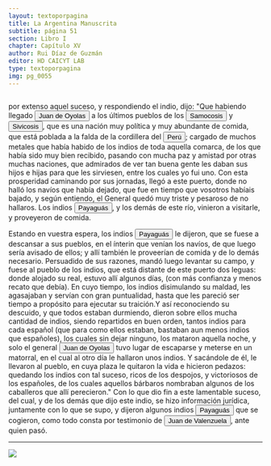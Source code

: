 ```yaml
---
layout: textoporpagina
title: La Argentina Manuscrita
subtitle: página 51
section: Libro I
chapter: Capítulo XV
author: Rui Díaz de Guzmán
editor: HD CAICYT LAB
type: textoporpagina
img: pg_0055
---
```

<div class="row">
    <div class="column">
<p>por extenso aquel suceso, y respondiendo el indio, dijo: &quot;Que habiendo llegado <button class="balloon" data-balloon-pos="up" data-balloon-length="large" data-balloon="Refiere a Juan de Ayolas (Briviesca de la Bureba, Castilla, 1493 o ¿1510?–Candelaria del Chaco Boreal, gobernación del Río de la Plata y del Paraguay, 1538), explorador español, fundador de la primera Buenos Aires, acompañando al adelantado Pedro de Mendoza, y que fuera nombrado como teniente de gobernador general de Asunción en 1537, para convertirse luego en gobernador del Río de la Plata y del Paraguay pero nunca ejercería como tal por estar en plena exploración.">Juan de Oyolas</button> a los últimos pueblos de los <button class="balloon" data-balloon-pos="up" data-balloon-length="large" data-balloon="Refiere a samócocis, parcialidad chiriguano-guaraní de la Cordillera andina.">Samocosis</button> y <button class="balloon" data-balloon-pos="up" data-balloon-length="large" data-balloon="Refiere a sibicocís, parcialidad chiriguano-guaraní de la Cordillera andina.">Sivicosis</button>, que es una nación muy política y muy abundante de comida, que está poblada a la falda de la cordillera del <a href="https://recogito.pelagios.org/document/wzqxhk0h3vpikm/part/1/edit#1ce715d1-7482-441b-890c-daa89cb69f56" target="_blank"><button class="balloon" data-balloon-pos="up" data-balloon-length="large" data-balloon="Entendido como virreinato del Perú.">Perú</button></a>; cargado de muchos metales que había habido de los indios de toda aquella comarca, de los que había sido muy bien recibido, pasando con mucha paz y amistad por otras muchas naciones, que admirados de ver tan buena gente les daban sus hijos e hijas para que les sirviesen, entre los cuales yo fui uno. Con esta prosperidad caminando por sus jornadas, llegó a este puerto, donde no halló los navíos que había dejado, que fue en tiempo que vosotros habíais bajado, y según entiendo, el General quedó muy triste y pesaroso de no hallaros. Los indios <button class="balloon" data-balloon-pos="up" data-balloon-length="large" data-balloon="Etnia payaguaes, parte del grupo lingüístico mataco-guaycurú, poblaban el Chaco Boreal, Paraguay, de la familia guaycurú. El nombre payaguá no es el que ellos mismos se daban sino el que con cierto matiz peyorativo le dieron sus rivales y enemigos: los guaraníes. Urlico Schmidel los denominaba de diferentes formas: llamándolos aigeiss, aigas, aeiges, aygass, aygas y aygaysen.">Payaguás</button>, y los demás de este río, vinieron a visitarle, y proveyeron de comida.</p> <p>Estando en vuestra espera, los indios <button class="balloon" data-balloon-pos="up" data-balloon-length="large" data-balloon="Etnia payaguaes, parte del grupo lingüístico mataco-guaycurú, poblaban el Chaco Boreal, Paraguay, de la familia guaycurú. El nombre payaguá no es el que ellos mismos se daban sino el que con cierto matiz peyorativo le dieron sus rivales y enemigos: los guaraníes. Urlico Schmidel los denominaba de diferentes formas: llamándolos aigeiss, aigas, aeiges, aygass, aygas y aygaysen.">Payaguás</button> le dijeron, que se fuese a descansar a sus pueblos, en el ínterin que venían los navíos, de que luego sería avisado de ellos; y allí también le proveerían de comida y de lo demás necesario. Persuadido de sus razones, mandó luego levantar su campo, y fuese al pueblo de los indios, que está distante de este puerto dos leguas: donde alojado su real, estuvo allí algunos días, (con más confianza y menos recato que debía). En cuyo tiempo, los indios disimulando su maldad, les agasajaban y servían con gran puntualidad, hasta que les pareció ser tiempo a propósito para ejecutar su traición.Y así reconociendo su descuido, y que todos estaban durmiendo, dieron sobre ellos mucha cantidad de indios, siendo repartidos en buen orden, tantos indios para cada español (que para como ellos estaban, bastaban aun menos indios que españoles), los cuales sin dejar ninguno, los mataron aquella noche, y solo el general <button class="balloon" data-balloon-pos="up" data-balloon-length="large" data-balloon="Refiere a Juan de Ayolas (Briviesca de la Bureba, Castilla, 1493 o ¿1510?–Candelaria del Chaco Boreal, gobernación del Río de la Plata y del Paraguay, 1538), explorador español, fundador de la primera Buenos Aires, acompañando al adelantado Pedro de Mendoza, y que fuera nombrado como teniente de gobernador general de Asunción en 1537, para convertirse luego en gobernador del Río de la Plata y del Paraguay pero nunca ejercería como tal por estar en plena exploración.">Juan de Oyolas</button> tuvo lugar de escaparse y meterse en un matorral, en el cual al otro día le hallaron unos indios. Y sacándole de él, le llevaron al pueblo, en cuya plaza le quitaron la vida e hicieron pedazos: quedando los indios con tal suceso, ricos de los despojos, y victoriosos de los españoles, de los cuales aquellos bárbaros nombraban algunos de los caballeros que allí perecieron.&quot; Con lo que dio fin a este lamentable suceso, del cual, y de los demás que dijo este indio, se hizo información jurídica, juntamente con lo que se supo, y dijeron algunos indios <button class="balloon" data-balloon-pos="up" data-balloon-length="large" data-balloon="Etnia payaguaes, parte del grupo lingüístico mataco-guaycurú, poblaban el Chaco Boreal, Paraguay, de la familia guaycurú. El nombre payaguá no es el que ellos mismos se daban sino el que con cierto matiz peyorativo le dieron sus rivales y enemigos: los guaraníes. Urlico Schmidel los denominaba de diferentes formas: llamándolos aigeiss, aigas, aeiges, aygass, aygas y aygaysen.">Payaguás</button> que se cogieron, como todo consta por testimonio de <button class="balloon" data-balloon-pos="up" data-balloon-length="large" data-balloon="Escribano.">Juan de Valenzuela</button>, ante quien pasó.</p><hr></div>

<div class="column">
<a href="{{site.baseurl}}/assets/img/argentina_manuscrita/{{page.img}}.jpg"><img src="{{site.baseurl}}/assets/img/argentina_manuscrita/{{page.img}}.jpg"></a>
</div>
</div>